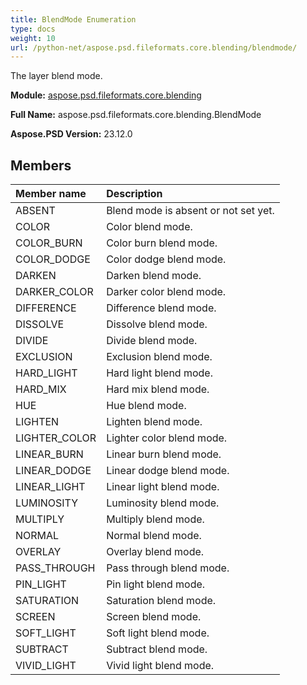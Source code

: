 ```yaml
---
title: BlendMode Enumeration
type: docs
weight: 10
url: /python-net/aspose.psd.fileformats.core.blending/blendmode/
---
```


The layer blend mode.

**Module:** [aspose.psd.fileformats.core.blending](/psd/python-net/aspose.psd.fileformats.core.blending/)

**Full Name:** aspose.psd.fileformats.core.blending.BlendMode

**Aspose.PSD Version:** 23.12.0

## **Members**
| **Member name** | **Description** |
| :- | :- |
| ABSENT | Blend mode is absent or not set yet. |
| COLOR | Color blend mode. |
| COLOR_BURN | Color burn blend mode. |
| COLOR_DODGE | Color dodge blend mode. |
| DARKEN | Darken blend mode. |
| DARKER_COLOR | Darker color blend mode. |
| DIFFERENCE | Difference blend mode. |
| DISSOLVE | Dissolve blend mode. |
| DIVIDE | Divide blend mode. |
| EXCLUSION | Exclusion blend mode. |
| HARD_LIGHT | Hard light blend mode. |
| HARD_MIX | Hard mix blend mode. |
| HUE | Hue blend mode. |
| LIGHTEN | Lighten blend mode. |
| LIGHTER_COLOR | Lighter color blend mode. |
| LINEAR_BURN | Linear burn blend mode. |
| LINEAR_DODGE | Linear dodge blend mode. |
| LINEAR_LIGHT | Linear light blend mode. |
| LUMINOSITY | Luminosity blend mode. |
| MULTIPLY | Multiply blend mode. |
| NORMAL | Normal blend mode. |
| OVERLAY | Overlay blend mode. |
| PASS_THROUGH | Pass through blend mode. |
| PIN_LIGHT | Pin light blend mode. |
| SATURATION | Saturation blend mode. |
| SCREEN | Screen blend mode. |
| SOFT_LIGHT | Soft light blend mode. |
| SUBTRACT | Subtract blend mode. |
| VIVID_LIGHT | Vivid light blend mode. |
